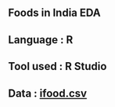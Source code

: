 ## Foods in India EDA

## Language : R
## Tool used : R Studio 
## Data : [ifood.csv](https://github.com/Sachinsn19/EduBridge/files/7231595/ifood.csv)
